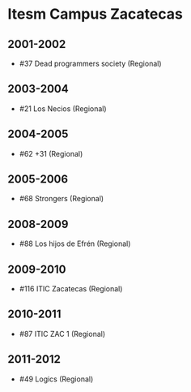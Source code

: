 # Itesm Campus Zacatecas

## 2001-2002

- #37 Dead programmers society (Regional)

## 2003-2004

- #21 Los Necios (Regional)

## 2004-2005

- #62 +31 (Regional)

## 2005-2006

- #68 Strongers (Regional)

## 2008-2009

- #88 Los hijos de Efrén (Regional)

## 2009-2010

- #116 ITIC Zacatecas (Regional)

## 2010-2011

- #87 ITIC ZAC 1 (Regional)

## 2011-2012

- #49 Logics (Regional)


